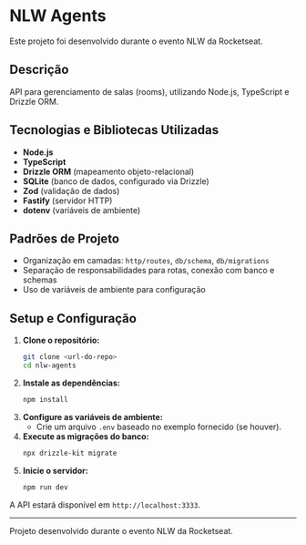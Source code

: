 # NLW Agents

Este projeto foi desenvolvido durante o evento NLW da Rocketseat.

## Descrição
API para gerenciamento de salas (rooms), utilizando Node.js, TypeScript e Drizzle ORM.

## Tecnologias e Bibliotecas Utilizadas
- **Node.js**
- **TypeScript**
- **Drizzle ORM** (mapeamento objeto-relacional)
- **SQLite** (banco de dados, configurado via Drizzle)
- **Zod** (validação de dados)
- **Fastify** (servidor HTTP)
- **dotenv** (variáveis de ambiente)

## Padrões de Projeto
- Organização em camadas: `http/routes`, `db/schema`, `db/migrations`
- Separação de responsabilidades para rotas, conexão com banco e schemas
- Uso de variáveis de ambiente para configuração

## Setup e Configuração

1. **Clone o repositório:**
   ```sh
   git clone <url-do-repo>
   cd nlw-agents
   ```
2. **Instale as dependências:**
   ```sh
   npm install
   ```
3. **Configure as variáveis de ambiente:**
   - Crie um arquivo `.env` baseado no exemplo fornecido (se houver).
4. **Execute as migrações do banco:**
   ```sh
   npx drizzle-kit migrate
   ```
5. **Inicie o servidor:**
   ```sh
   npm run dev
   ```

A API estará disponível em `http://localhost:3333`.

---
Projeto desenvolvido durante o evento NLW da Rocketseat.
